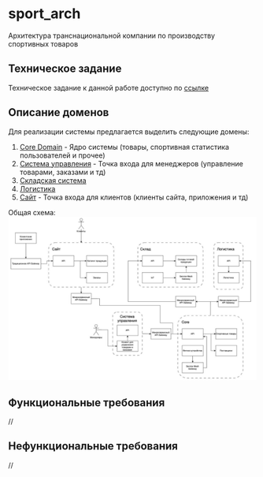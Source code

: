 # sport_arch
Архитектура транснациональной компании по производству спортивных товаров

## Техническое задание
Техническое задание к данной работе доступно по [ссылке](/TechnicalTask/TechTask.md)

## Описание доменов
Для реализации системы предлагается выделить следующие домены:
1. [Core Domain](/Domain/Core.md) - Ядро системы (товары, спортивная статистика пользователей и прочее)
2. [Система управления](/Domain/Admin.md) - Точка входа для менеджеров (управление товарами, заказами и тд)
3. [Складская система](/Domain/Storage.md)
4. [Логистика](/Domain/Logistic.md)
5. [Сайт](/Domain/Site.md) - Точка входа для клиентов (клиенты сайта, приложения и тд)

Общая схема:
![Общая схема доменов](/Img/scheme.jpg)

## Функциональные требования
//

## Нефункциональные требования
//